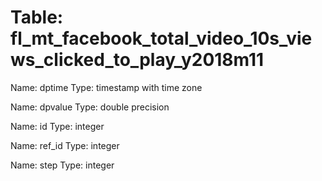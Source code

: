 Table: fl_mt_facebook_total_video_10s_views_clicked_to_play_y2018m11
====================================================================

Name: dptime
Type: timestamp with time zone

Name: dpvalue
Type: double precision

Name: id
Type: integer

Name: ref_id
Type: integer

Name: step
Type: integer

